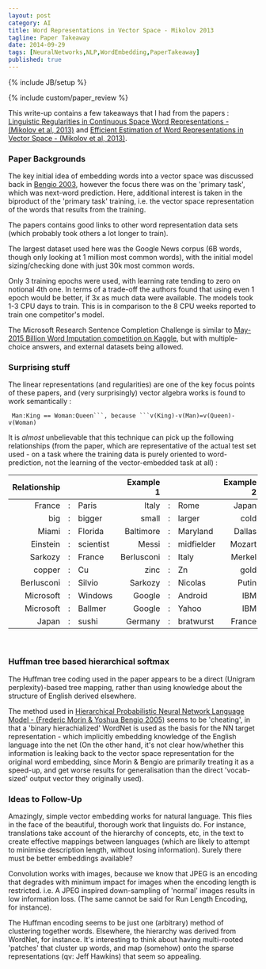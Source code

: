 ```yaml
---
layout: post
category: AI
title: Word Representations in Vector Space - Mikolov 2013
tagline: Paper Takeaway
date: 2014-09-29
tags: [NeuralNetworks,NLP,WordEmbedding,PaperTakeaway]
published: true
---
```

{% include JB/setup %}

{% include custom/paper_review %}

This write-up contains a few takeaways that I had from the papers :
[Linguistic Regularities in Continuous Space Word Representations - (Mikolov et al, 2013)](http://research.microsoft.com/apps/pubs/default.aspx?id=189726) and 
[Efficient Estimation of Word Representations in Vector Space - (Mikolov et al, 2013)](http://arxiv.org/abs/1301.3781).

### Paper Backgrounds

The key initial idea of embedding words into a vector space was discussed back in [Bengio 2003](/ai/2014/09/28/neural-probabalistic-language-model/), however the focus there was on the 'primary task', which was next-word prediction.  Here, additional interest is taken in the biproduct of the 'primary task' training, i.e. the vector space representation of the words that results from the training.

The papers contains good links to other word representation data sets (which probably took others a lot longer to train).

The largest dataset used here was the Google News corpus (6B words, though only looking at 1 million most common words), with the initial model sizing/checking done with just 30k most common words.

Only 3 training epochs were used, with learning rate tending to zero on notional 4th one.  In terms of a trade-off the authors found that using even 1 epoch would be better, if 3x as much data were available.  The models took 1-3 CPU days to train.  This is in comparison to the 8 CPU weeks reported to train one competitor's model.

The Microsoft Research Sentence Completion Challenge is similar to [May-2015 Billion Word Imputation competition on Kaggle](http://www.kaggle.com/c/billion-word-imputation), but with multiple-choice answers, and external datasets being allowed.


### Surprising stuff

The linear representations (and regularities) are one of the key focus points of these papers, and (very surprisingly) vector algebra works is found to work semantically :

```
 Man:King == Woman:Queen```, because ```v(King)-v(Man)=v(Queen)-v(Woman)
```
 
It is _almost_ unbelievable that this technique can pick up the following relationships (from the paper, which are 
representative of the actual test set used - on a task where the training data
is purely oriented to word-prediction, not the learning of the vector-embedded task at all) : 

| Relationship |  | | Example 1 | | | Example 2 |  | | Example 3 | | |
| --------------:|---|:-------------- |  --------------:|---|:-------------- | --------------:|---|:-------------- | --------------:|---|:-------------- | 
| France | : | Paris | Italy | : | Rome | Japan | : | Tokyo | Florida | : | Tallahassee |
| big | : | bigger | small | : | larger | cold | : | colder | quick | : | quicker |
| Miami | : | Florida | Baltimore | : | Maryland | Dallas | : | Texas | Kona | : | Hawaii |
| Einstein | : | scientist | Messi | : | midfielder | Mozart | : | violinist | Picasso | : | painter |
| Sarkozy | : | France | Berlusconi | : | Italy | Merkel | : | Germany | Koizumi | : | Japan |
| copper | : | Cu | zinc | : | Zn | gold | : | Au | uranium | : | plutonium |
| Berlusconi | : | Silvio | Sarkozy | : | Nicolas | Putin | : | Medvedev | Obama | : | Barack |
| Microsoft | : | Windows | Google | : | Android | IBM | : | Linux | Apple | : | iPhone |
| Microsoft | : | Ballmer | Google | : | Yahoo | IBM | : | McNealy | Apple | : | Jobs |
| Japan | : | sushi | Germany | : | bratwurst | France | : | tapas | USA | : | pizza |

<br />


### Huffman tree based hierarchical softmax

The Huffman tree coding used in the paper appears to be a direct (Unigram perplexity)-based tree mapping, rather than using knowledge about the structure of English derived elsewhere.

The method used in [Hierarchical Probabilistic Neural Network Language Model - (Frederic Morin & Yoshua Bengio 2005)](http://www.iro.umontreal.ca/~lisa/pointeurs/hierarchical-nnlm-aistats05.pdf) seems to be 'cheating', in that a 'binary hierachialized' WordNet is used as the basis for the NN target representation - which implicitly embedding knowledge of the English language into the net (On the other hand, it's not clear how/whether this information is leaking back to the vector space representation for the original word embedding, since Morin & Bengio are primarily treating it as a speed-up, and get worse results for generalisation than the direct 'vocab-sized' output vector they originally used).


### Ideas to Follow-Up

Amazingly, simple vector embedding works for natural language.  This flies in the face of the beautiful, thorough work that linguists do.  For instance, translations take account of the hierarchy of concepts, etc, in the text to create effective mappings between languages (which are likely to attempt to minimise description length, without losing information).  Surely there must be better embeddings available?  

Convolution works with images, because we know that JPEG is an encoding that degrades with minimum impact for images when the encoding length is restricted.  i.e.  A JPEG inspired down-sampling of 'normal' images results in low information loss.  (The same cannot be said for Run Length Encoding, for instance).

The Huffman encoding seems to be just one (arbitrary) method of clustering together words.  Elsewhere, the hierarchy was derived from WordNet, for instance.  It's interesting to think about having multi-rooted 'patches' that cluster up words, and map (somehow) onto the sparse representations (qv: Jeff Hawkins) that seem so appealing.

